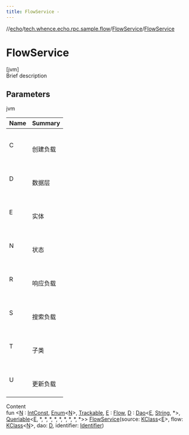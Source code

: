 ```yaml
---
title: FlowService -
---
```

//[echo](../../index.md)/[tech.whence.echo.rpc.sample.flow](../index.md)/[FlowService](index.md)/[FlowService](-flow-service.md)



# FlowService  
[jvm]  
Brief description  


## Parameters  
  
jvm  
  
|  Name|  Summary| 
|---|---|
| C| <br><br>创建负载<br><br>
| D| <br><br>数据层<br><br>
| E| <br><br>实体<br><br>
| N| <br><br>状态<br><br>
| R| <br><br>响应负载<br><br>
| S| <br><br>搜索负载<br><br>
| T| <br><br>子类<br><br>
| U| <br><br>更新负载<br><br>
  
  
Content  
fun <[N](index.md) : [IntConst](../../tech.whence.echo.container.constant/-int-const/index.md), [Enum](https://kotlinlang.org/api/latest/jvm/stdlib/kotlin/-enum/index.html)<[N](index.md)>, [Trackable](../-trackable/index.md), [E](index.md) : [Flow](../-flow/index.md), [D](index.md) : [Dao](../../tech.whence.echo.dal.dao/-dao/index.md)<[E](index.md), [String](https://kotlinlang.org/api/latest/jvm/stdlib/kotlin/-string/index.html), *>, [Queriable](../../tech.whence.echo.dal.dao/-queriable/index.md)<[E](index.md), *, *, *, *, *, *, *, *, *>> [FlowService](-flow-service.md)(source: [KClass](https://kotlinlang.org/api/latest/jvm/stdlib/kotlin.reflect/-k-class/index.html)<[E](index.md)>, flow: [KClass](https://kotlinlang.org/api/latest/jvm/stdlib/kotlin.reflect/-k-class/index.html)<[N](index.md)>, dao: [D](index.md), identifier: [Identifier](../../tech.whence.echo.dal.entity.id/-identifier/index.md))  



